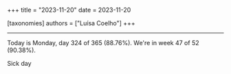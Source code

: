 +++
title = "2023-11-20"
date = 2023-11-20

[taxonomies]
authors = ["Luísa Coelho"]
+++

---

Today is Monday, day 324 of 365 (88.76%). We're in week 47 of 52 (90.38%).

Sick day
